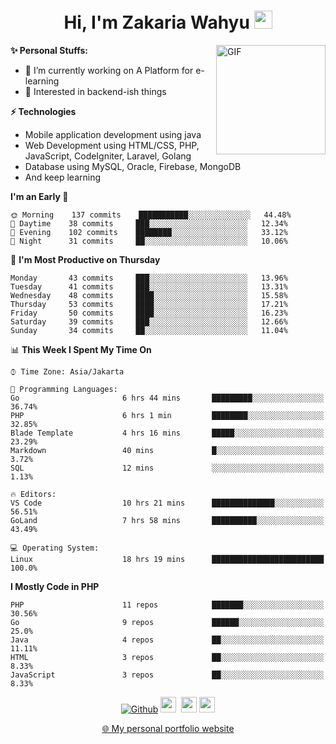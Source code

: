 <h1 align="center">Hi, I'm Zakaria Wahyu <img src="https://github.com/TheDudeThatCode/TheDudeThatCode/blob/master/Assets/Hi.gif" width="29px"></h1>

<img align="right" alt="GIF" height="175px" src="https://www.nayakapratama.co.id/wp-content/uploads/2019/07/Website-Maintenance.gif" />

**✨ Personal Stuffs:**
- 🔭 I’m currently working on A Platform for e-learning 
- 🌱 Interested in backend-ish things

**⚡ Technologies**
- Mobile application development using java
- Web Development using HTML/CSS, PHP, JavaScript, CodeIgniter, Laravel, Golang
- Database using MySQL, Oracle, Firebase, MongoDB
- And keep learning

<!--START_SECTION:waka-->
**I'm an Early 🐤** 

```text
🌞 Morning    137 commits    ███████████░░░░░░░░░░░░░░   44.48% 
🌆 Daytime    38 commits     ███░░░░░░░░░░░░░░░░░░░░░░   12.34% 
🌃 Evening    102 commits    ████████░░░░░░░░░░░░░░░░░   33.12% 
🌙 Night      31 commits     ██░░░░░░░░░░░░░░░░░░░░░░░   10.06%

```
📅 **I'm Most Productive on Thursday** 

```text
Monday       43 commits     ███░░░░░░░░░░░░░░░░░░░░░░   13.96% 
Tuesday      41 commits     ███░░░░░░░░░░░░░░░░░░░░░░   13.31% 
Wednesday    48 commits     ████░░░░░░░░░░░░░░░░░░░░░   15.58% 
Thursday     53 commits     ████░░░░░░░░░░░░░░░░░░░░░   17.21% 
Friday       50 commits     ████░░░░░░░░░░░░░░░░░░░░░   16.23% 
Saturday     39 commits     ███░░░░░░░░░░░░░░░░░░░░░░   12.66% 
Sunday       34 commits     ██░░░░░░░░░░░░░░░░░░░░░░░   11.04%

```


📊 **This Week I Spent My Time On** 

```text
⌚︎ Time Zone: Asia/Jakarta

💬 Programming Languages: 
Go                       6 hrs 44 mins       █████████░░░░░░░░░░░░░░░░   36.74% 
PHP                      6 hrs 1 min         ████████░░░░░░░░░░░░░░░░░   32.85% 
Blade Template           4 hrs 16 mins       █████░░░░░░░░░░░░░░░░░░░░   23.29% 
Markdown                 40 mins             █░░░░░░░░░░░░░░░░░░░░░░░░   3.72% 
SQL                      12 mins             ░░░░░░░░░░░░░░░░░░░░░░░░░   1.13%

🔥 Editors: 
VS Code                  10 hrs 21 mins      ██████████████░░░░░░░░░░░   56.51% 
GoLand                   7 hrs 58 mins       ██████████░░░░░░░░░░░░░░░   43.49%

💻 Operating System: 
Linux                    18 hrs 19 mins      █████████████████████████   100.0%

```

**I Mostly Code in PHP** 

```text
PHP                      11 repos            ███████░░░░░░░░░░░░░░░░░░   30.56% 
Go                       9 repos             ██████░░░░░░░░░░░░░░░░░░░   25.0% 
Java                     4 repos             ██░░░░░░░░░░░░░░░░░░░░░░░   11.11% 
HTML                     3 repos             ██░░░░░░░░░░░░░░░░░░░░░░░   8.33% 
JavaScript               3 repos             ██░░░░░░░░░░░░░░░░░░░░░░░   8.33%

```



<!--END_SECTION:waka-->

<p align="center">
<a href="https://github.com/zakariawahyu" target="_blank"><img alt="Github" src="https://img.shields.io/badge/GitHub-%2312100E.svg?&style=for-the-badge&logo=Github&logoColor=white" /></a>
<a href="https://www.twitter.com/_zakariawahyu"><img src="https://img.shields.io/badge/twitter-%231DA1F2.svg?&style=for-the-badge&logo=twitter&logoColor=white" height=25></a> 
<a href="https://www.linkedin.com/in/zakariawahyu"><img src="https://img.shields.io/badge/linkedin-%230077B5.svg?&style=for-the-badge&logo=linkedin&logoColor=white" height=25></a> 
<a href="https://www.instagram.com/_zakariawahyu"><img src="https://img.shields.io/badge/instagram-%23E4405F.svg?&style=for-the-badge&logo=instagram&logoColor=white" height=25></a></p>
<p align="center"><a href="https://www.zakariawahyu.com" target="_blank">🌐 My personal portfolio website</a></p>
